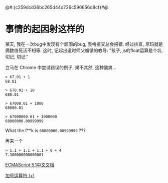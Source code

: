 @#:{c259dcd36bc265d44d726c596656d8cf}#@

# 事情的起因射这样的

某天, 我在一次bug中发现有个顽固的bug, 表格提交总会报错. 经过排查, 尼玛就是俩数值死活不相等. 这时, 记起出道时师父循循的教导:
"孩子, js的float运算是个坑. 切记, 切记."

立马在 Chrome 中尝试错误的例子, 果不其然, 这种酸爽...

```
> 67.01 + 1
68.01

> 670.01 + 10
680.01

> 67000.01 + 1000
68000.01

> 67000000.01 + 1000000
68000000.00999999

```

What the f**k is `68000000.00999999` ???

再来一个

```
> 1.1 + 1.1 + 1.1 + 0 + 4
7.300000000000001
```


[ECMAScript 5.1中文文档](http://lzw.me/pages/ecmascript)

[加号运算符 (+)](http://lzw.me/pages/ecmascript/#185)